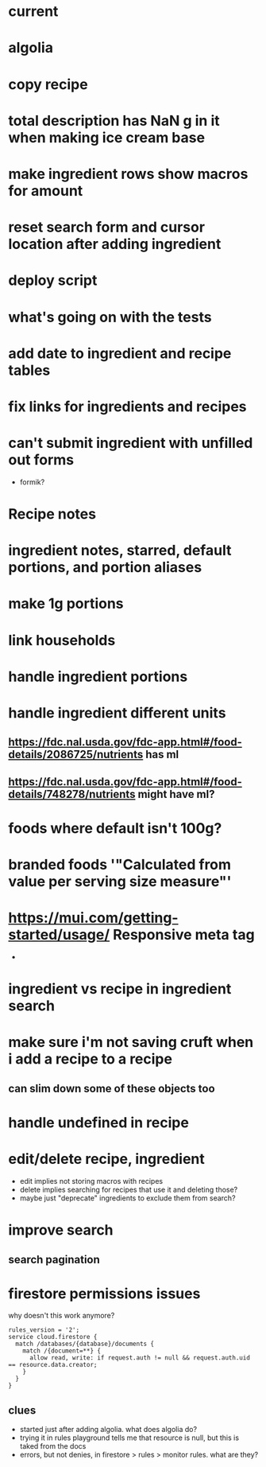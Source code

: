 # current
# algolia

# copy recipe
# total description has NaN g in it when making ice cream base 
# make ingredient rows show macros for amount
# reset search form and cursor location after adding ingredient
# deploy script
# what's going on with the tests
# add date to ingredient and recipe tables
# fix links for ingredients and recipes
# can't submit ingredient with unfilled out forms
- formik?
# Recipe notes
# ingredient notes, starred, default portions, and portion aliases
# make 1g portions
# link households
# handle ingredient portions
# handle ingredient different units
## https://fdc.nal.usda.gov/fdc-app.html#/food-details/2086725/nutrients has ml
## https://fdc.nal.usda.gov/fdc-app.html#/food-details/748278/nutrients might have ml?
# foods where default isn't 100g?
# branded foods '"Calculated from value per serving size measure"'
# https://mui.com/getting-started/usage/ Responsive meta tag
- <meta name="viewport" content="initial-scale=1, width=device-width" />
# ingredient vs recipe in ingredient search
# make sure i'm not saving cruft when i add a recipe to a recipe
## can slim down some of these objects too
# handle undefined in recipe
# edit/delete recipe, ingredient
- edit implies not storing macros with recipes
- delete implies searching for recipes that use it and deleting those?
- maybe just "deprecate" ingredients to exclude them from search?
# improve search
## search pagination
# firestore permissions issues
why doesn't this work anymore?
```
rules_version = '2';
service cloud.firestore {
  match /databases/{database}/documents {
    match /{document=**} {
      allow read, write: if request.auth != null && request.auth.uid == resource.data.creator;
    }
  }
}
```
## clues
- started just after adding algolia.  what does algolia do?
- trying it in rules playground tells me that resource is null, but this is taked from the docs
- errors, but not denies, in firestore > rules > monitor rules. what are they?
